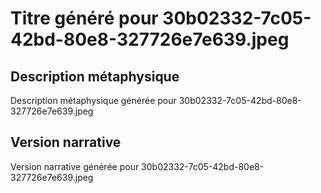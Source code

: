 # Titre généré pour 30b02332-7c05-42bd-80e8-327726e7e639.jpeg

## Description métaphysique
Description métaphysique générée pour 30b02332-7c05-42bd-80e8-327726e7e639.jpeg

## Version narrative
Version narrative générée pour 30b02332-7c05-42bd-80e8-327726e7e639.jpeg
